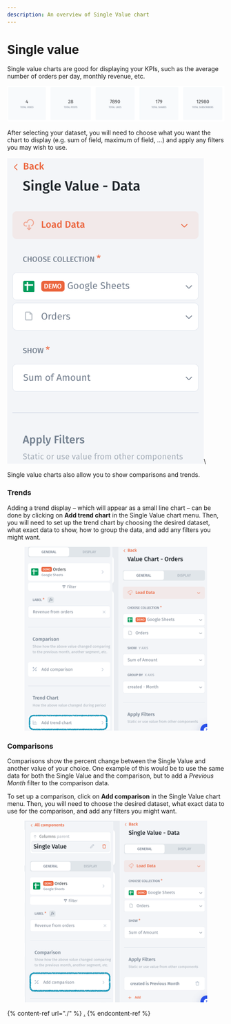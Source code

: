 ```yaml
---
description: An overview of Single Value chart
---
```


# Single value

Single value charts are good for displaying your KPIs, such as the average number of orders per day, monthly revenue, etc.

![](<../../../.gitbook/assets/image (683).png>)

After selecting your dataset, you will need to choose what you want the chart to display (e.g. sum of field, maximum of field, ...) and apply any filters you may wish to use.\
\
![](<../../../.gitbook/assets/image (3) (1) (3) (1).png>)\


Single value charts also allow you to show comparisons and trends.

### Trends

Adding a trend display – which will appear as a small line chart – can be done by clicking on **Add trend chart** in the Single Value chart menu. Then, you will need to set up the trend chart by choosing the desired dataset, what exact data to show, how to group the data, and add any filters you might want.

<figure><img src="../../../.gitbook/assets/image (1) (1) (2).png" alt=""><figcaption></figcaption></figure>

### Comparisons

Comparisons show the percent change between the Single Value and another value of your choice. One example of this would be to use the same data for both the Single Value and the comparison, but to add a _Previous Month_ filter to the comparison data.

To set up a comparison, click on **Add comparison** in the Single Value chart menu. Then, you will need to choose the desired dataset, what exact data to use for the comparison, and add any filters you might want.

<figure><img src="../../../.gitbook/assets/image (21) (3).png" alt=""><figcaption></figcaption></figure>

{% content-ref url="./" %}
[.](./)
{% endcontent-ref %}
